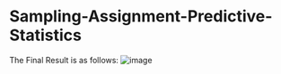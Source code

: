 # Sampling-Assignment-Predictive-Statistics
The Final Result is as follows:
![image](https://user-images.githubusercontent.com/74601983/219958444-7985f52e-6b5e-4ace-99bf-90516677419c.png)
